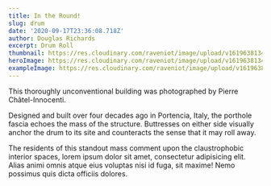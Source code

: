 ```yaml
---
title: In the Round!
slug: drum
date: '2020-09-17T23:36:08.718Z'
author: Douglas Richards
excerpt: Drum Roll
thumbnail: https://res.cloudinary.com/raveniot/image/upload/v1619638134/drumroll_wy6xwb.jpg
heroImage: https://res.cloudinary.com/raveniot/image/upload/v1619638134/drumroll_wy6xwb.jpg
exampleImage: https://res.cloudinary.com/raveniot/image/upload/v1619638134/drumroll_wy6xwb.jpg
---
```


This thoroughly unconventional building was photographed by Pierre Châtel-Innocenti.

Designed and built over four decades ago in Portencia, Italy, the porthole fascia echoes the mass of the structure. Buttresses on either side visually anchor the drum to its site and counteracts the sense that it may roll away.

The residents of this standout mass comment upon the claustrophobic interior spaces, lorem ipsum dolor sit amet, consectetur adipisicing elit. Alias animi omnis atque eius voluptas nisi id fuga, sit maxime! Nemo possimus quis dicta officiis dolores.
